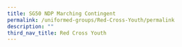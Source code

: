 ```yaml
---
title: SG50 NDP Marching Contingent
permalink: /uniformed-groups/Red-Cross-Youth/permalink
description: ""
third_nav_title: Red Cross Youth
---
```

